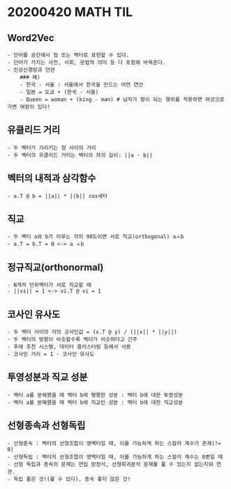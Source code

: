 # 20200420 MATH TIL

## Word2Vec
	- 단어를 공간에서 점 또는 벡터로 표현할 수 있다.
	- 단어가 가지는 사전, 사회, 문법적 의미 등 다 포함해 바꿔준다.
	- 인공신경망과 연관
		### 예)
		- 한국 - 서울 : 서울에서 한국을 만드는 어떤 연산
		- 일본 = 도쿄 + (한국 - 서울) 
		- Queen = woman + (king - man) # 남자가 왕이 되는 행위를 적용하면 여성으로 가면 여왕이 있다!

## 유클리드 거리
	- 두 벡터가 가리키는 점 사이의 거리
	- 두 벡터의 유클리드 거리는 벡터의 차의 길이: ||a - b||

## 벡터의 내적과 삼각함수
	- a.T @ b = ||a|| * ||b|| cos세타

## 직교
	- 두 벡터 a와 b가 이루는 각이 90도이면 서로 직교(orthogonal) aㅗb
	- a.T = b.T = 0 <-> a ㅗb

## 정규직교(orthonormal)
	- N개의 단위벡터가 서로 직교할 때
	- ||vi|| = 1 <-> vi.T @ vi = 1

## 코사인 유사도
	- 두 벡터 사이의 각의 코사인값 = (x.T @ y) / (||x|| * ||y||)
	- 두 벡터의 방향이 비슷할수록 벡터가 비슷하다고 간주
	- 후에 추천 시스템, 데이터 클러스터링 등에서 사용
	- 코사인 거리 = 1 - 코사인 유사도

## 투영성분과 직교 성분
	- 벡터 a를 분해했을 때 벡터 b에 평행한 성분 : 벡터 b에 대한 투영성분
	- 벡터 a를 분해했을 때 벡터 b에 직교인 성분 : 벡터 b에 대한 직교성분

## 선형종속과 선형독립
	- 선형종속 : 벡터의 선형조합이 영벡터일 때, 이를 가능하게 하는 스칼라 계수가 존재(!= 0)
	- 선형독립 : 벡터의 선형조합이 영벡터일 때, 이를 가능하게 하는 스칼라 계수는 0뿐일 때
	- 선형 독립과 종속의 문제는 연립 방정식, 선형회귀분석 문제를 풀 수 있는지 없는지와 연관.
	- 독립 좋은 것!(풀 수 있다), 종속 좋지 않은 것!

